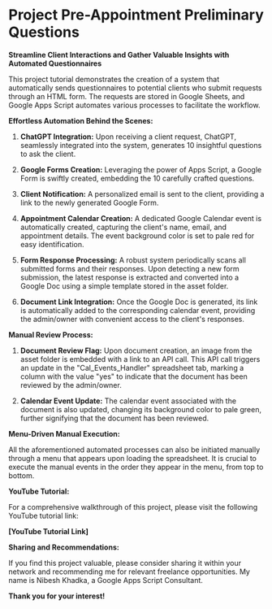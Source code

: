 # Project Pre-Appointment Preliminary Questions

**Streamline Client Interactions and Gather Valuable Insights with Automated Questionnaires**

This project tutorial demonstrates the creation of a system that automatically sends questionnaires to potential clients who submit requests through an HTML form. The requests are stored in Google Sheets, and Google Apps Script automates various processes to facilitate the workflow.

**Effortless Automation Behind the Scenes:**

1. **ChatGPT Integration:** Upon receiving a client request, ChatGPT, seamlessly integrated into the system, generates 10 insightful questions to ask the client.

2. **Google Forms Creation:** Leveraging the power of Apps Script, a Google Form is swiftly created, embedding the 10 carefully crafted questions.

3. **Client Notification:** A personalized email is sent to the client, providing a link to the newly generated Google Form.

4. **Appointment Calendar Creation:** A dedicated Google Calendar event is automatically created, capturing the client's name, email, and appointment details. The event background color is set to pale red for easy identification.

5. **Form Response Processing:** A robust system periodically scans all submitted forms and their responses. Upon detecting a new form submission, the latest response is extracted and converted into a Google Doc using a simple template stored in the asset folder.

6. **Document Link Integration:** Once the Google Doc is generated, its link is automatically added to the corresponding calendar event, providing the admin/owner with convenient access to the client's responses.

**Manual Review Process:**

1. **Document Review Flag:** Upon document creation, an image from the asset folder is embedded with a link to an API call. This API call triggers an update in the "Cal_Events_Handler" spreadsheet tab, marking a column with the value "yes" to indicate that the document has been reviewed by the admin/owner.

2. **Calendar Event Update:** The calendar event associated with the document is also updated, changing its background color to pale green, further signifying that the document has been reviewed.

**Menu-Driven Manual Execution:**

All the aforementioned automated processes can also be initiated manually through a menu that appears upon loading the spreadsheet. It is crucial to execute the manual events in the order they appear in the menu, from top to bottom.

**YouTube Tutorial:**

For a comprehensive walkthrough of this project, please visit the following YouTube tutorial link:

**[YouTube Tutorial Link]**

**Sharing and Recommendations:**

If you find this project valuable, please consider sharing it within your network and recommending me for relevant freelance opportunities. My name is Nibesh Khadka, a Google Apps Script Consultant.

**Thank you for your interest!**